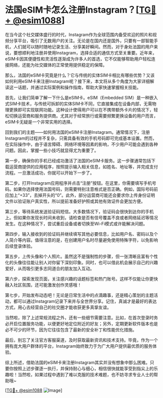 # 法国eSIM卡怎么注册Instagram？[[TG💪+ @esim1088](https://t.me/s/esim1088)]

在当今这个社交媒体盛行的时代，Instagram作为全球范围内备受欢迎的照片和视频分享平台，吸引了无数用户的关注。无论是在国内还是国外，只要有一部智能手机，人们就可以随时随地记录生活、分享美好瞬间。然而，对于身处法国的用户来说，要想顺利地注册并使用Instagram，选择合适的通信方式至关重要。近年来，eSIM卡因其便捷性和灵活性逐渐成为许多人的首选，它不仅能够帮助用户轻松连接网络，还能为社交媒体的正常使用提供稳定的保障。

那么，法国的eSIM卡究竟是什么？它与传统的实体SIM卡相比有哪些优势？又该如何利用eSIM卡来注册Instagram呢？接下来，本文将从多个角度为大家详细解读这一话题，并通过实际案例和操作指南，帮助大家快速掌握相关技能。

首先，让我们简单了解一下什么是eSIM卡。eSIM（Embedded SIM）是一种嵌入式SIM卡技术，与传统可拆卸的实体SIM卡不同，它直接集成在设备内部，无需物理更换即可实现联网功能。这种设计使得用户可以在不携带额外卡片的情况下，轻松切换运营商和服务提供商。尤其对于经常旅行或需要频繁更换设备的用户而言，eSIM卡无疑是一个非常实用的选择。

回到我们的主题——如何用法国的eSIM卡注册Instagram。通常情况下，注册Instagram的过程并不复杂，只需具备有效的手机号码即可完成基本设置。然而，在实际操作中，由于语言障碍、网络环境等因素的影响，不少用户可能会遇到各种问题。因此，掌握一些小技巧就显得尤为重要了。

第一步，确保你的手机已经成功激活了法国的eSIM卡服务。这一步骤通常包括下载运营商提供的应用程序，按照提示输入相关信息，如姓名、地址等，并完成支付流程。一旦激活成功，你就可以开始下一步了。

第二步，打开Instagram应用程序并点击“注册”按钮。在这里，你需要填写手机号码。如果你选择使用法国号码，则需要特别注意格式是否正确。例如，国际号码前应加上“+33”，去掉开头的“0”。此外，部分运营商可能还会要求你上传身份证明文件以验证账户真实性，所以提前准备好护照或其他有效证件会更加方便。

第三步，等待系统发送验证码短信。大多数情况下，验证码会很快到达你的手机上。但如果你发现长时间未收到，请检查是否有信号覆盖不良或者网络延迟等情况发生。在这种情况下，尝试重启设备或者切换至Wi-Fi模式或许能解决问题。

第四步，输入接收到的验证码并继续填写其他必要信息，比如用户名、密码以及个人简介等内容。值得注意的是，在创建用户名时尽量避免使用特殊字符，以免影响后续登录体验。

第五步，上传头像和个人照片。虽然这不是强制性的步骤，但一张清晰且富有个性化的头像往往能让别人对你留下深刻印象。同时，也可以借此机会展示自己的兴趣爱好，从而吸引更多志同道合的朋友加入互动。

第六步，探索发现页面，关注感兴趣的话题标签和热门账号。这样不仅能让你更快融入社区氛围，还可能激发创作灵感哦！

第七步，开始发布动态吧！无论是日常生活中的点滴趣事，还是精心策划的主题活动，都可以通过Instagram记录下来并与全世界分享。记住，真诚才是最好的表达方式，用心去经营自己的社交圈才能收获更多真挚友谊。

当然啦，除了上述常规流程之外，还有一些细节需要注意。比如，在首次登录时务必开启位置服务功能，以便更好地定位附近的好友；另外，定期更新软件版本也是必不可少的环节，因为它往往包含了最新的安全补丁和性能优化措施。

最后，别忘了关注官方客服渠道，及时获取最新资讯和技术支持。毕竟，作为一个拥有庞大用户群体的平台，Instagram始终致力于为广大用户提供最优质的服务体验。

综上所述，借助法国的eSIM卡来注册Instagram其实并没有想象中那么困难。只要你按照上述步骤逐一执行，并保持耐心与细心，相信很快就能享受到指尖上的乐趣啦！当然啦，如果过程中遇到了难以克服的技术难题，也不妨寻求专业人士的帮助哦~

[[TG💪+ @esim1088](https://t.me/s/esim1088) ![Image](https://i.postimg.cc/4NQfJmqS/Snipaste-2025-05-13-00-14-12.png)]